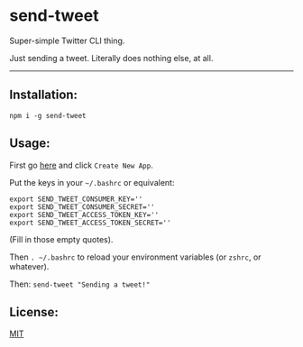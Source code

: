 # send-tweet

Super-simple Twitter CLI thing.

Just sending a tweet. Literally does nothing else, at all.

--------

## Installation:

`npm i -g send-tweet`

## Usage:

First go [here](https://apps.twitter.com) and click `Create New App`.

Put the keys in your `~/.bashrc` or equivalent:

```
export SEND_TWEET_CONSUMER_KEY=''
export SEND_TWEET_CONSUMER_SECRET=''
export SEND_TWEET_ACCESS_TOKEN_KEY=''
export SEND_TWEET_ACCESS_TOKEN_SECRET=''
```

(Fill in those empty quotes).

Then `. ~/.bashrc` to reload your environment variables (or `zshrc`, or whatever).

Then: `send-tweet "Sending a tweet!"`

## License:

[MIT](./LICENSE.md)
